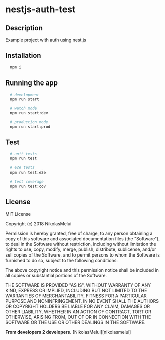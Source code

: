 # nestjs-auth-test

## Description

Example project with auth using nest.js

## Installation

```bash
  npm i
```

## Running the app

```bash
  # development
  npm run start

  # watch mode
  npm run start:dev

  # production mode
  npm run start:prod
```

## Test

```bash
  # unit tests
  npm run test

  # e2e tests
  npm run test:e2e

  # test coverage
  npm run test:cov
```

## License

MIT License

Copyright (c) 2018 NikolasMelui

Permission is hereby granted, free of charge, to any person obtaining a copy
of this software and associated documentation files (the "Software"), to deal
in the Software without restriction, including without limitation the rights
to use, copy, modify, merge, publish, distribute, sublicense, and/or sell
copies of the Software, and to permit persons to whom the Software is
furnished to do so, subject to the following conditions:

The above copyright notice and this permission notice shall be included in all
copies or substantial portions of the Software.

THE SOFTWARE IS PROVIDED "AS IS", WITHOUT WARRANTY OF ANY KIND, EXPRESS OR
IMPLIED, INCLUDING BUT NOT LIMITED TO THE WARRANTIES OF MERCHANTABILITY,
FITNESS FOR A PARTICULAR PURPOSE AND NONINFRINGEMENT. IN NO EVENT SHALL THE
AUTHORS OR COPYRIGHT HOLDERS BE LIABLE FOR ANY CLAIM, DAMAGES OR OTHER
LIABILITY, WHETHER IN AN ACTION OF CONTRACT, TORT OR OTHERWISE, ARISING FROM,
OUT OF OR IN CONNECTION WITH THE SOFTWARE OR THE USE OR OTHER DEALINGS IN THE
SOFTWARE.

**From developers 2 developers.**
[NikolasMelui][nikolasmelui]

